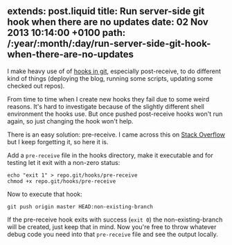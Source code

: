 extends: post.liquid
title: Run server-side git hook when there are no updates
date: 02 Nov 2013 10:14:00 +0100
path: /:year/:month/:day/run-server-side-git-hook-when-there-are-no-updates
---

I make heavy use of of [hooks in git][git-hooks], especially post-receive, to
do different kind of things (deploying the blog, running some scripts, updating
some checked out repos).

From time to time when I create new hooks they fail due to some weird reasons.
It's hard to investigate because of the slightly different shell environment
the hooks use. But once pushed post-receive hooks won't run again, so just
changing the hook won't help.

There is an easy solution: pre-receive.
I came across this on [Stack Overflow][so] but I keep forgetting it, so here it is.

Add a `pre-receive` file in the hooks directory, make it executable and for
testing let it exit with a non-zero status:

    echo "exit 1" > repo.git/hooks/pre-receive
    chmod +x repo.git/hooks/pre-receive

Now to execute that hook:

    git push origin master HEAD:non-existing-branch

If the pre-receive hook exits with success (`exit 0`) the non-existing-branch
will be created, just keep that in mind.
Now you're free to throw whatever debug code you need into that `pre-receive`
file and see the output locally.

[git-hooks]: http://git-scm.com/book/en/Customizing-Git-Git-Hooks
[so]: http://stackoverflow.com/questions/13401244/git-run-server-side-hook-when-there-are-no-updates
